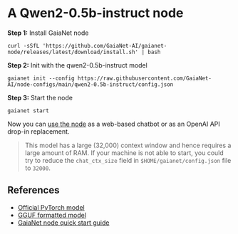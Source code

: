 # A Qwen2-0.5b-instruct node 

**Step 1:** Install GaiaNet node

```
curl -sSfL 'https://github.com/GaiaNet-AI/gaianet-node/releases/latest/download/install.sh' | bash
```

**Step 2:** Init with the qwen2-0.5b-instruct model

```
gaianet init --config https://raw.githubusercontent.com/GaiaNet-AI/node-configs/main/qwen2-0.5b-instruct/config.json
```


**Step 3:** Start the node

```
gaianet start
```

Now you can [use the node](https://docs.gaianet.ai/user-guide/mynode) as a web-based chatbot or as an OpenAI API drop-in replacement.

> This model has a large (32,000) context window and hence requires a large amount of RAM. If your machine is not able to start, you could try to reduce the `chat_ctx_size` field in `$HOME/gaianet/config.json` file to `32000`.

## References

* [Official PyTorch model](https://huggingface.co/Qwen/Qwen2-0.5B-Instruct)
* [GGUF formatted model](https://huggingface.co/gaianet/Qwen2-0.5B-Instruct-GGUF)
* [GaiaNet node quick start guide](https://docs.gaianet.ai/node-guide/quick-start)
